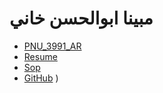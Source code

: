 
# مبينا ابوالحسن خاني 
- [PNU_3991_AR](https://github.com/MobinaAbolhasankhani/PNU_3991_AR)
- [Resume](https://MobinaAbolhasankhani.github.io/resume/)
- [Sop](https://MobinaAbolhasankhani.github.io/Sop/)
- [GitHub](https://mobinaabolhasankhani.github.io/certificate/)
)
